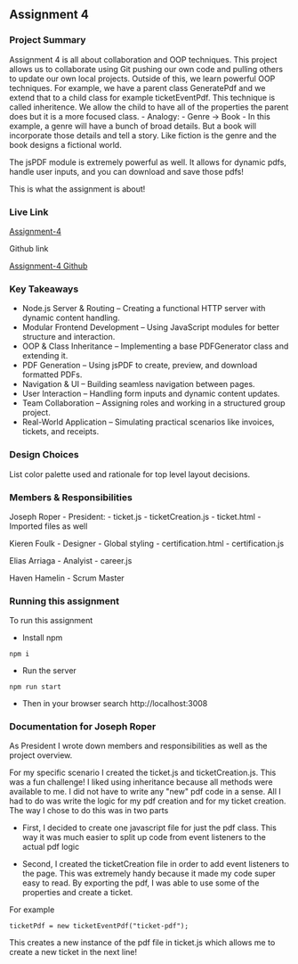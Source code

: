 ## Assignment 4

### Project Summary

Assignment 4 is all about collaboration and OOP techniques. This project allows us to collaborate using Git pushing our own code and pulling others to update our own local projects. Outside of this, we learn powerful OOP techniques. For example, we have a parent class GeneratePdf and we extend that to a child class for example ticketEventPdf. This technique is called inheritence. We allow the child to have all of the properties the parent does but it is a more focused class. 
    - Analogy: 
        - Genre -> Book
        - In this example, a genre will have a bunch of broad details. But a book will incorporate those details and tell a story. Like fiction is the genre and the book designs a fictional world. 

The jsPDF module is extremely powerful as well. It allows for dynamic pdfs, handle user inputs, and you can download and save those pdfs! 

This is what the assignment is about!

### Live Link

[Assignment-4](https://homework-4-98db.onrender.com)

Github link

[Assignment-4 Github](https://sp25-n220.github.io/homework-4/views)

### Key Takeaways

- Node.js Server & Routing – Creating a functional HTTP server with dynamic content handling.
- Modular Frontend Development – Using JavaScript modules for better structure and interaction.
- OOP & Class Inheritance – Implementing a base PDFGenerator class and extending it.
- PDF Generation – Using jsPDF to create, preview, and download formatted PDFs.
- Navigation & UI – Building seamless navigation between pages.
- User Interaction – Handling form inputs and dynamic content updates.
- Team Collaboration – Assigning roles and working in a structured group project.
- Real-World Application – Simulating practical scenarios like invoices, tickets, and receipts.

### Design Choices

List color palette used and rationale for top level layout decisions.

### Members & Responsibilities

Joseph Roper - President:
    - ticket.js
    - ticketCreation.js
    - ticket.html
    - Imported files as well

Kieren Foulk - Designer 
    - Global styling
    - certification.html
    - certification.js

Elias Arriaga - Analyist
    - career.js


Haven Hamelin - Scrum Master






### Running this assignment 

To run this assignment 

- Install npm

`npm i`

- Run the server

`npm run start`

- Then in your browser search http://localhost:3008


### Documentation for Joseph Roper 

As President I wrote down members and responsibilities as well as the project overview.

For my specific scenario I created the ticket.js and ticketCreation.js. This was a fun challenge! I liked using inheritance because all methods were available to me. I did not have to write any "new" pdf code in a sense. All I had to do was write the logic for my pdf creation and for my ticket creation. The way I chose to do this was in two parts

- First, I decided to create one javascript file for just the pdf class. This way it was much easier to split up code from event listeners to the actual pdf logic

- Second, I created the ticketCreation file in order to add event listeners to the page. This was extremely handy because it made my code super easy to read. By exporting the pdf, I was able to use some of the properties and create a ticket.

For example 

`ticketPdf = new ticketEventPdf("ticket-pdf");`

This creates a new instance of the pdf file in ticket.js which allows me to create a new ticket in the next line!
